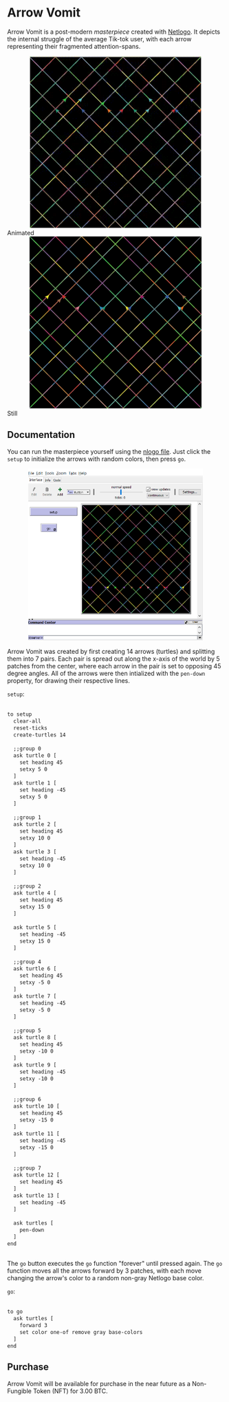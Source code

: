 # Arrow Vomit
Arrow Vomit is a post-modern *masterpiece* created with [Netlogo](https://ccl.northwestern.edu/netlogo/). It depicts the internal struggle of the average Tik-tok user, with each arrow representing their fragmented attention-spans. 


<div style="text-align:center"><img src="https://github.com/G-Justin/ALT-Cellular-Automata/blob/master/arrow_vomit.gif" height="400" /></div>
Animated

<div style="text-align:center"><img src="https://github.com/G-Justin/ALT-Cellular-Automata/blob/master/arrow_vomit%20view.png" height="400" /></div>
Still

## Documentation
You can run the masterpiece yourself using the [nlogo file](https://github.com/G-Justin/ALT-Cellular-Automata/blob/master/arrow_vomit.nlogo). Just click the `setup` to initialize the arrows with random colors, then press `go`. 

<div style="text-align:center"><img src="https://github.com/G-Justin/ALT-Cellular-Automata/blob/master/Screenshot%202021-07-01%20182602.png" height="400" /></div>


Arrow Vomit was created by first creating 14 arrows (turtles) and splitting them into 7 pairs. Each pair is spread out along the x-axis of the world by 5 patches from the center, where each arrow in the pair is set to opposing 45 degree angles. All of the arrows were then intialized with the `pen-down` property, for drawing their respective lines.

`setup`:
<pre><code>
to setup
  clear-all
  reset-ticks
  create-turtles 14

  ;;group 0
  ask turtle 0 [
    set heading 45
    setxy 5 0
  ]
  ask turtle 1 [
    set heading -45
    setxy 5 0
  ]

  ;;group 1
  ask turtle 2 [
    set heading 45
    setxy 10 0
  ]
  ask turtle 3 [
    set heading -45
    setxy 10 0
  ]

  ;;group 2
  ask turtle 4 [
    set heading 45
    setxy 15 0
  ]

  ask turtle 5 [
    set heading -45
    setxy 15 0
  ]

  ;;group 4
  ask turtle 6 [
    set heading 45
    setxy -5 0
  ]
  ask turtle 7 [
    set heading -45
    setxy -5 0
  ]

  ;;group 5
  ask turtle 8 [
    set heading 45
    setxy -10 0
  ]
  ask turtle 9 [
    set heading -45
    setxy -10 0
  ]

  ;;group 6
  ask turtle 10 [
    set heading 45
    setxy -15 0
  ]
  ask turtle 11 [
    set heading -45
    setxy -15 0
  ]

  ;;group 7
  ask turtle 12 [
    set heading 45
  ]
  ask turtle 13 [
    set heading -45
  ]
  
  ask turtles [
    pen-down
  ]
end

</pre></code>

The `go` button executes the `go` function "forever" until pressed again. The `go` function moves all the arrows forward by 3 patches, with each move changing the arrow's color to a random non-gray Netlogo base color.

`go`:
<pre><code>
to go
  ask turtles [
    forward 3
    set color one-of remove gray base-colors
  ]
end
</pre></code>

## Purchase
Arrow Vomit will be available for purchase in the near future as a Non-Fungible Token (NFT) for 3.00 BTC. 
